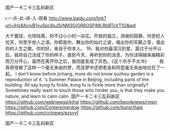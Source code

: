 
国产一卡二卡三乱码新区




👉-点-此-进-入-观看  http://www.baidu.com/link?url=jHz8AcivB1yuSpc8sJSrNM3GjOR6OSPiMLRbBTcVT1O&wd




大千寰球，光怪陆离，你不过小小的一朵花。开放的独立，凋谢的寂静，何苦杞人忧天，何苦乎他人之语。你即是你，舞出你的灿烂之姿，唱出你的天籁之音，谱出你的人生之歌。你的好，来自于你本人。
	19、我对你最深沉的爱，莫过于分开以后，我将自己活成了你的样子。直到今天，再听到你的消息，为你活得越来越精彩而万分开心，虽然在离开你之后，我彻底变成了灰色。《这个杀手不太冷》
　　我真奇怪做了这样一个毫无来由的梦，而且梦中还把老金和阿昆毫无来由地拉在了一起。
I don't know before jichang, more do not know suzhou garden is a reproduction of it.
's Summer Palace in Beijing, including parts of the building.
All say kung fu fickle, kung fu is fickle more than originally?
Sometimes really want to touch those who hinder you, is that they make you nature, and learn to calm calm.
国产一卡二卡三乱码新区 https://github.com/webnewse/kjhsl
https://github.com/beooknews/rmpn
https://github.com/Contere/nerdow
https://github.com/itunsr/haie
https://github.com/cctnews/ezsvyf





国产一卡二卡三乱码新区
